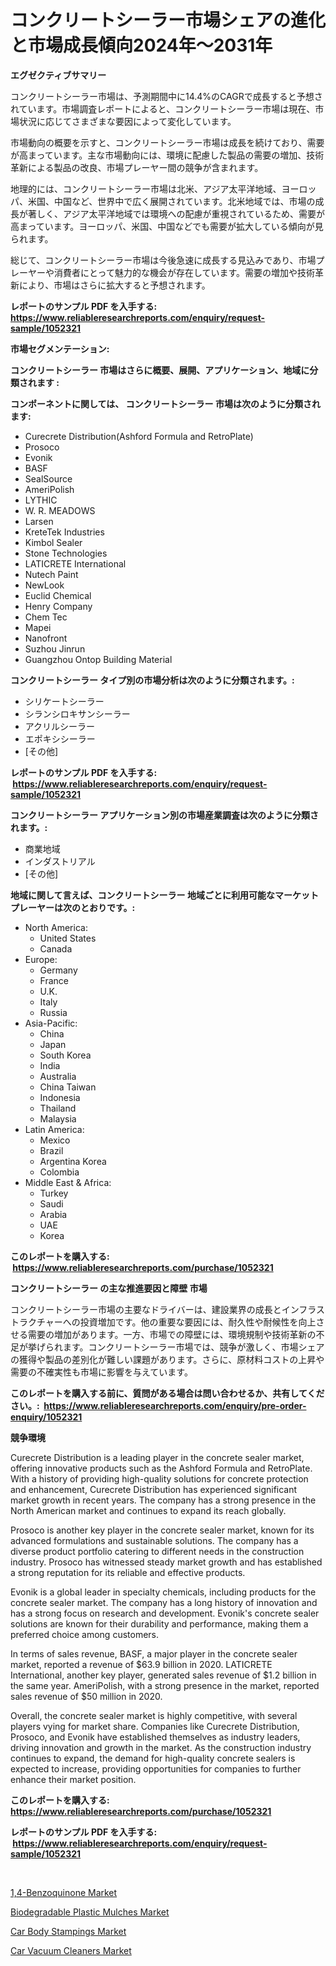 <p><h1>コンクリートシーラー市場シェアの進化と市場成長傾向2024年〜2031年</h1></p><p><strong>エグゼクティブサマリー</strong></p>
<p><p>コンクリートシーラー市場は、予測期間中に14.4%のCAGRで成長すると予想されています。市場調査レポートによると、コンクリートシーラー市場は現在、市場状況に応じてさまざまな要因によって変化しています。</p><p>市場動向の概要を示すと、コンクリートシーラー市場は成長を続けており、需要が高まっています。主な市場動向には、環境に配慮した製品の需要の増加、技術革新による製品の改良、市場プレーヤー間の競争が含まれます。</p><p>地理的には、コンクリートシーラー市場は北米、アジア太平洋地域、ヨーロッパ、米国、中国など、世界中で広く展開されています。北米地域では、市場の成長が著しく、アジア太平洋地域では環境への配慮が重視されているため、需要が高まっています。ヨーロッパ、米国、中国などでも需要が拡大している傾向が見られます。</p><p>総じて、コンクリートシーラー市場は今後急速に成長する見込みであり、市場プレーヤーや消費者にとって魅力的な機会が存在しています。需要の増加や技術革新により、市場はさらに拡大すると予想されます。</p></p>
<p><strong>レポートのサンプル PDF を入手する: <a href="https://www.reliableresearchreports.com/enquiry/request-sample/1052321">https://www.reliableresearchreports.com/enquiry/request-sample/1052321</a></strong></p>
<p><strong>市場セグメンテーション:</strong></p>
<p><strong> コンクリートシーラー 市場はさらに概要、展開、アプリケーション、地域に分類されます :</strong></p>
<p><strong>コンポーネントに関しては、 コンクリートシーラー 市場は次のように分類されます: &nbsp;</strong></p>
<p><ul><li>Curecrete Distribution(Ashford Formula and RetroPlate)</li><li>Prosoco</li><li>Evonik</li><li>BASF</li><li>SealSource</li><li>AmeriPolish</li><li>LYTHIC</li><li>W. R. MEADOWS</li><li>Larsen</li><li>KreteTek Industries</li><li>Kimbol Sealer</li><li>Stone Technologies</li><li>LATICRETE International</li><li>Nutech Paint</li><li>NewLook</li><li>Euclid Chemical</li><li>Henry Company</li><li>Chem Tec</li><li>Mapei</li><li>Nanofront</li><li>Suzhou Jinrun</li><li>Guangzhou Ontop Building Material</li></ul></p>
<p><strong> コンクリートシーラー タイプ別の市場分析は次のように分類されます。:</strong></p>
<p><ul><li>シリケートシーラー</li><li>シランシロキサンシーラー</li><li>アクリルシーラー</li><li>エポキシシーラー</li><li>[その他]</li></ul></p>
<p><strong>レポートのサンプル PDF を入手する: &nbsp;<a href="https://www.reliableresearchreports.com/enquiry/request-sample/1052321">https://www.reliableresearchreports.com/enquiry/request-sample/1052321</a></strong></p>
<p><strong> コンクリートシーラー アプリケーション別の市場産業調査は次のように分類されます。:</strong></p>
<p><ul><li>商業地域</li><li>インダストリアル</li><li>[その他]</li></ul></p>
<p><strong>地域に関して言えば、コンクリートシーラー 地域ごとに利用可能なマーケットプレーヤーは次のとおりです。:</strong></p>
<p><ul>
    <li>
        North America:
        <ul>
            <li>United States</li>
            <li>Canada</li>
        </ul>
    </li>
    <li>
        Europe:
        <ul>
            <li>Germany</li>
            <li>France</li>
            <li>U.K.</li>
            <li>Italy</li>
            <li>Russia</li>
        </ul>
    </li>
    <li>
        Asia-Pacific:
        <ul>
            <li>China</li>
            <li>Japan</li>
            <li>South Korea</li>
            <li>India</li>
            <li>Australia</li>
            <li>China Taiwan</li>
            <li>Indonesia</li>
            <li>Thailand</li>
            <li>Malaysia</li>
        </ul>
    </li>
    <li>
        Latin America:
        <ul>
            <li>Mexico</li>
            <li>Brazil</li>
            <li>Argentina Korea</li>
            <li>Colombia</li>
        </ul>
    </li>
    <li>
        Middle East & Africa:
        <ul>
            <li>Turkey</li>
            <li>Saudi</li>
            <li>Arabia</li>
            <li>UAE</li>
            <li>Korea</li>
        </ul>
    </li>
    </ul></p>
<p><strong>このレポートを購入する: &nbsp;<a href="https://www.reliableresearchreports.com/purchase/1052321">https://www.reliableresearchreports.com/purchase/1052321</a></strong></p>
<p><strong>コンクリートシーラー の主な推進要因と障壁 市場</strong></p>
<p><p>コンクリートシーラー市場の主要なドライバーは、建設業界の成長とインフラストラクチャーへの投資増加です。他の重要な要因には、耐久性や耐候性を向上させる需要の増加があります。一方、市場での障壁には、環境規制や技術革新の不足が挙げられます。コンクリートシーラー市場では、競争が激しく、市場シェアの獲得や製品の差別化が難しい課題があります。さらに、原材料コストの上昇や需要の不確実性も市場に影響を与えています。</p></p>
<p><strong>このレポートを購入する前に、質問がある場合は問い合わせるか、共有してください。:&nbsp; <a href="https://www.reliableresearchreports.com/enquiry/pre-order-enquiry/1052321">https://www.reliableresearchreports.com/enquiry/pre-order-enquiry/1052321</a></strong></p>
<p><strong>競争環境</strong></p>
<p><p>Curecrete Distribution is a leading player in the concrete sealer market, offering innovative products such as the Ashford Formula and RetroPlate. With a history of providing high-quality solutions for concrete protection and enhancement, Curecrete Distribution has experienced significant market growth in recent years. The company has a strong presence in the North American market and continues to expand its reach globally.</p><p>Prosoco is another key player in the concrete sealer market, known for its advanced formulations and sustainable solutions. The company has a diverse product portfolio catering to different needs in the construction industry. Prosoco has witnessed steady market growth and has established a strong reputation for its reliable and effective products.</p><p>Evonik is a global leader in specialty chemicals, including products for the concrete sealer market. The company has a long history of innovation and has a strong focus on research and development. Evonik's concrete sealer solutions are known for their durability and performance, making them a preferred choice among customers.</p><p>In terms of sales revenue, BASF, a major player in the concrete sealer market, reported a revenue of $63.9 billion in 2020. LATICRETE International, another key player, generated sales revenue of $1.2 billion in the same year. AmeriPolish, with a strong presence in the market, reported sales revenue of $50 million in 2020.</p><p>Overall, the concrete sealer market is highly competitive, with several players vying for market share. Companies like Curecrete Distribution, Prosoco, and Evonik have established themselves as industry leaders, driving innovation and growth in the market. As the construction industry continues to expand, the demand for high-quality concrete sealers is expected to increase, providing opportunities for companies to further enhance their market position.</p></p>
<p><strong>このレポートを購入する: &nbsp; <a href="https://www.reliableresearchreports.com/purchase/1052321">https://www.reliableresearchreports.com/purchase/1052321</a></strong></p>
<p><strong>レポートのサンプル PDF を入手する: &nbsp;<a href="https://www.reliableresearchreports.com/enquiry/request-sample/1052321">https://www.reliableresearchreports.com/enquiry/request-sample/1052321</a></strong><strong></strong></p>
<p>&nbsp;</p>
<p><p><a href="https://lydian-appliance-61d.notion.site/Global-1-4-Benzoquinone-Market-by-Types-Applications-and-Major-Players-with-Regional-Growth-Rate--79329427efd94bf8a73eb63cfb073b79">1,4-Benzoquinone Market</a></p><p><a href="https://view.publitas.com/reportprime-1/biodegradable-plastic-mulches-market-size-furnishes-valuable-information-encompassing-market-share-market-trends-and-projections-spanning-from-2023-to-2030/">Biodegradable Plastic Mulches Market</a></p><p><a href="https://view.publitas.com/reportprime-1/car-body-stampings-market-insights-market-players-and-forecast-till-2030/">Car Body Stampings Market</a></p><p><a href="https://github.com/Sherrillcrooksxa8i18ucf2m/Market-Research-Report-List-1/blob/main/car-vacuum-cleaners-market.md">Car Vacuum Cleaners Market</a></p></p>